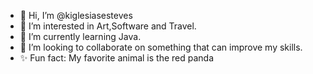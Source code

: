 - 👋 Hi, I’m @kiglesiasesteves
- 👀 I’m interested in Art,Software and Travel.
- 🌱 I’m currently learning Java.
- 💞️ I’m looking to collaborate on something that can improve my skills. 
- ✨ Fun fact: My favorite animal is the red panda 

